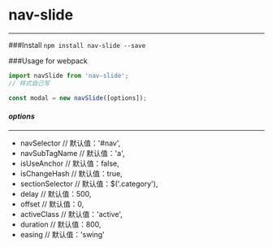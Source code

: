 # nav-slide
- - -
###Install
`npm install nav-slide --save`

###Usage for webpack
```javascript
import navSlide from 'nav-slide';
// 样式自己写

const modal = new navSlide([options]);
```

#### *options*
-----
- navSelector           // 默认值：'#nav',
- navSubTagName         // 默认值：'a',
- isUseAnchor           // 默认值：false,
- isChangeHash          // 默认值：true,
- sectionSelector       // 默认值：$('.category'),
- delay                 // 默认值：500,
- offset                // 默认值：0,
- activeClass           // 默认值：'active',
- duration              // 默认值：800,
- easing                // 默认值：'swing'

